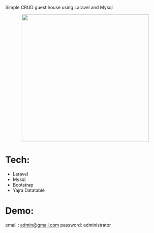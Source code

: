 Simple CRUD guest house using Laravel and Mysql
<p align="center"><img height="400px" src="https://github.com/perdianto27/buku-tamu-laracrud/blob/master/sc.png"></p>

# Tech:

- Laravel
- Mysql
- Bootstrap
- Yajra Datatable

# Demo:
email : admin@gmail.com
password: administrator
